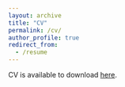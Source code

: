 ```yaml
---
layout: archive
title: "CV"
permalink: /cv/
author_profile: true
redirect_from:
  - /resume
---
```


CV is available to download [here](https://marcjwilliams1.github.io/files/CVMarcWilliams.pdf).
